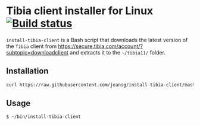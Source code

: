 # Tibia client installer for Linux [![Build status](https://travis-ci.org/jeansg/install-tibia-client.svg)](https://travis-ci.org/jeansg/install-tibia-client)

`install-tibia-client` is a Bash script that downloads the latest version of the `Tibia` client from https://secure.tibia.com/account/?subtopic=downloadclient and extracts it to the `~/tibia11/` folder.

## Installation

```sh
curl https://raw.githubusercontent.com/jeansg/install-tibia-client/master/install-tibia-client > ~/bin/install-tibia-client; chmod +x ~/bin/install-tibia-client
```

## Usage

```sh
$ ~/bin/install-tibia-client
```
